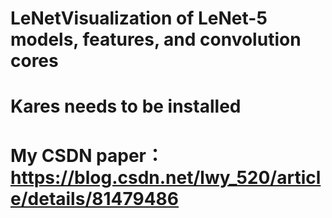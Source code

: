 # LeNetVisualization of LeNet-5 models, features, and convolution cores
# Kares needs to be installed
# My CSDN paper：https://blog.csdn.net/lwy_520/article/details/81479486
